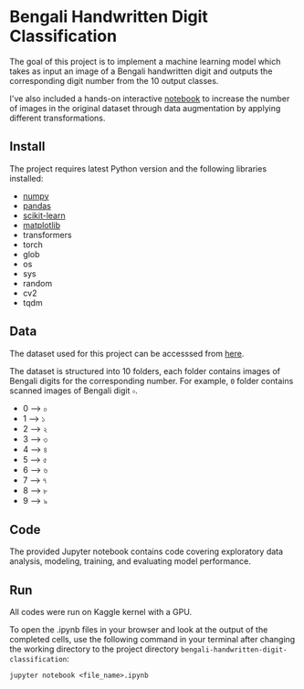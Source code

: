 # Bengali Handwritten Digit Classification

The goal of this project is to implement a machine learning model which takes as input an image of a Bengali handwritten digit and outputs the corresponding digit number from the 10 output classes.

I've also included a hands-on interactive [notebook](https://github.com/wchowdhu/bengali-handwritten-digit-classification/blob/main/augment-handwritten-digit-images.ipynb) to increase the number of images in the original dataset through data augmentation by applying different transformations.

## Install

The project requires latest Python version and the following libraries installed:   
  - [numpy](https://numpy.org/)
  - [pandas](https://pandas.pydata.org/)
  - [scikit-learn](https://scikit-learn.org/stable/)
  - [matplotlib](https://matplotlib.org/)
  - transformers
  - torch
  - glob
  - os
  - sys
  - random
  - cv2
  - tqdm


## Data

The dataset used for this project can be accesssed from [here](https://www.kaggle.com/datasets/wchowdhu/bengali-digits).

The dataset is structured into 10 folders, each folder contains images of Bengali digits for the corresponding number. For example, `0` folder contains scanned images of Bengali digit `০`.

- 0 --> ০
- 1 --> ১
- 2 --> ২
- 3 --> ৩
- 4 --> ৪
- 5 --> ৫
- 6 --> ৬
- 7 --> ৭
- 8 --> ৮
- 9 --> ৯


## Code

The provided Jupyter notebook contains code covering exploratory data analysis, modeling, training, and evaluating model performance.


## Run

All codes were run on Kaggle kernel with a GPU.

To open the .ipynb files in your browser and look at the output of the completed cells, use the following command in your terminal after changing the working directory to the project directory `bengali-handwritten-digit-classification`:
```
jupyter notebook <file_name>.ipynb
```
